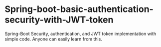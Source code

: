 # Spring-boot-basic-authentication-security-with-JWT-token
Spring-Boot Security, authentication, and JWT token implementation with simple code. Anyone can easily learn from this.
